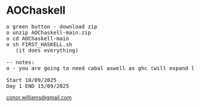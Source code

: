 # AOChaskell
<pre>
o green button - download zip
o unzip AOChaskell-main.zip
o cd AOChaskell-main
o sh FIRST_HASKELL.sh
   (it does everything)

-- notes:
o - you are going to need cabal aswell as ghc (will expand later)

Start 10/09/2025
Day 1 END 15/09/2025
</PRE>

conor.williams@gmail.com
